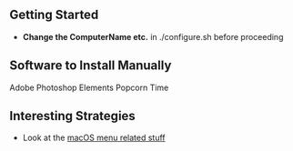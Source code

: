 ## Getting Started
* **Change the ComputerName etc.** in ./configure.sh before proceeding

## Software to Install Manually
Adobe Photoshop Elements
Popcorn Time

## Interesting Strategies
* Look at the [macOS menu related stuff](https://github.com/mathiasbynens/dotfiles/commit/398496c2372d65c0e6770d02b0c5b49c0d636f31#diff-db672f7be337a783b0a45f6fb67ac7f0)
